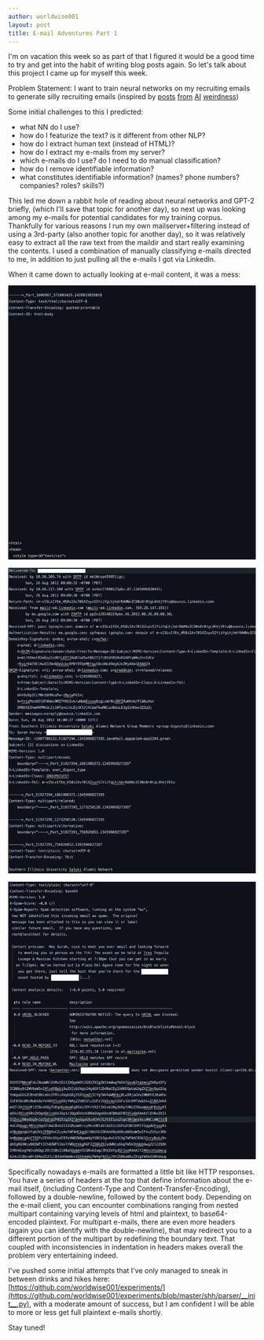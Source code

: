 ```yaml
---
author: worldwise001
layout: post
title: E-mail Adventures Part 1
---
```


I'm on vacation this week so as part of that I figured it would be a good time to try and get into the habit of writing blog posts again. So let's talk about this project I came up for myself this week.

Problem Statement: I want to train neural networks on my recruiting emails to generate silly recruiting emails (inspired by [posts](https://tmblr.co/ZP7VLs2hFQIeG) [from](https://tmblr.co/ZP7VLs2gtntQH) [AI](https://tmblr.co/ZP7VLs2ga22pl) [weirdness](https://tmblr.co/ZP7VLs2eh25Be))

Some initial challenges to this I predicted:
- what NN do I use?
- how do I featurize the text? is it different from other NLP?
- how do I extract human text (instead of HTML)?
- how do I extract my e-mails from my server?
- which e-mails do I use? do I need to do manual classification?
- how do I remove identifiable information?
- what constitutes identifiable information? (names? phone numbers? companies? roles? skills?)

This led me down a rabbit hole of reading about neural networks and GPT-2 briefly, (which I'll save that topic for another day), so next up was looking among my e-mails for potential candidates for my training corpus. Thankfully for various reasons I run my own mailserver+filtering instead of using a 3rd-party (also another topic for another day), so it was relatively easy to extract all the raw text from the maildir and start really examining the contents. I used a combination of manually classifying e-mails directed to me, in addition to just pulling all the e-mails I got via LinkedIn.

When it came down to actually looking at e-mail content, it was a mess:

![email1.png](/images/2019-06-04-email-1/email1.png)

![email2.png](/images/2019-06-04-email-1/email2.png)

![email3.png](/images/2019-06-04-email-1/email3.png)

Specifically nowadays e-mails are formatted a little bit like HTTP responses. You have a series of headers at the top that define information about the e-mail itself, (including Content-Type and Content-Transfer-Encoding), followed by a double-newline, followed by the content body. Depending on the e-mail client, you can encounter combinations ranging from nested multipart containing varying levels of html and plaintext, to base64-encoded plaintext. For multipart e-mails, there are even more headers (again you can identify with the double-newline), that may redirect you to a different portion of the multipart by redefining the boundary text. That coupled with inconsistencies in indentation in
headers makes overall the problem very entertaining indeed.

I've pushed some initial attempts that I've only managed to sneak in between drinks and hikes here: [https://github.com/worldwise001/experiments/](https://github.com/worldwise001/experiments/blob/master/shh/parser/__init__.py), with a moderate amount of success, but I am confident I will be able to more or less get full plaintext e-mails shortly.

Stay tuned!
